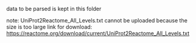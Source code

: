 data to be parsed is kept in this folder

note: UniProt2Reactome_All_Levels.txt cannot be uploaded because the size is too large
link for download: https://reactome.org/download/current/UniProt2Reactome_All_Levels.txt
